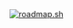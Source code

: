  <a href="https://roadmap.sh">
   <img src="https://roadmap.sh/card/wide/6762cb028fe51199daf3fe8e?variant=dark&t=1707420011" alt="roadmap.sh"/>
 </a>
